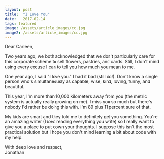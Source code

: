 ```yaml
---
layout: post
title:  "I Love You"
date:   2017-02-14
tags: featured
image: /assets/article_images/cc.jpg
image2: /assets/article_images/cc.jpg
---
```


Dear Carleen,  

Two years ago, we both acknowledged that we don't particularly care for this corporate scheme to sell flowers, pastries, and cards. Still, I don't mind using every excuse I can to tell you how much you mean to me.

One year ago, I said "I love you." I had it bad (still do!). Don't know a single person who's simultaneously as capable, wise, kind, loving, funny, and beautiful.

This year, I'm more than 10,000 kilometers away from you (the metric system is actually really growing on me). I miss you so much but there's nobody I'd rather be doing this with. I'm 89 plus 11 percent sure of that. 

My kids are smart and they told me to definitely get you something. You're an amazing writer (I *love* reading everything you write) so I really want to give you a place to put down your thoughts. I suppose this isn't the most practical solution but I hope you don't mind learning a bit about code with my help.

With deep love and respect,  
Jonathan
